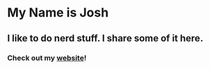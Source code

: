 # My Name is Josh
## I like to do nerd stuff. I share some of it here.
### Check out my [website](https://joshrnoll.com)!